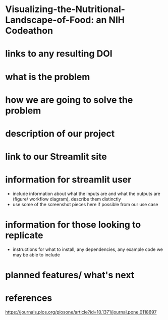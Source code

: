# Visualizing-the-Nutritional-Landscape-of-Food: an NIH Codeathon
# links to any resulting DOI


# what is the problem

# how we are going to solve the problem

# description of our project


# link to our Streamlit site

# information for streamlit user
- include information about what the inputs are and what the outputs are (figure/ workflow diagram), describe them distinctly
- use some of the screenshot pieces here if possible from our use case

# information for those looking to replicate
- instructions for what to install, any dependencies, any example code we may be able to include

# planned features/ what's next

# references

https://journals.plos.org/plosone/article?id=10.1371/journal.pone.0118697

